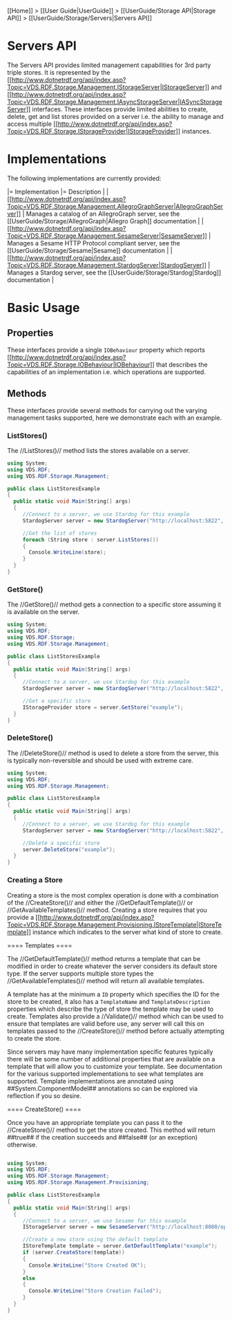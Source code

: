 [[Home]] > [[User Guide|UserGuide]] > [[UserGuide/Storage API|Storage API]] > [[UserGuide/Storage/Servers|Servers API]]

# Servers API 

The Servers API provides limited management capabilities for 3rd party triple stores.  It is represented by the [[http://www.dotnetrdf.org/api/index.asp?Topic=VDS.RDF.Storage.Management.IStorageServer|IStorageServer]] and [[http://www.dotnetrdf.org/api/index.asp?Topic=VDS.RDF.Storage.Management.IAsyncStorageServer|IASyncStorageServer]] interfaces.  These interfaces provide limited abilities to create, delete, get and list stores provided on a server i.e. the ability to manage and access multiple [[http://www.dotnetrdf.org/api/index.asp?Topic=VDS.RDF.Storage.IStorageProvider|IStorageProvider]] instances.

# Implementations 

The following implementations are currently provided:

|= Implementation |= Description |
| [[http://www.dotnetrdf.org/api/index.asp?Topic=VDS.RDF.Storage.Management.AllegroGraphServer|AllegroGraphServer]] | Manages a catalog of an AllegroGraph server, see the [[UserGuide/Storage/AllegroGraph|Allegro Graph]] documentation |
| [[http://www.dotnetrdf.org/api/index.asp?Topic=VDS.RDF.Storage.Management.SesameServer|SesameServer]] | Manages a Sesame HTTP Protocol compliant server, see the [[UserGuide/Storage/Sesame|Sesame]] documentation |
| [[http://www.dotnetrdf.org/api/index.asp?Topic=VDS.RDF.Storage.Management.StardogServer|StardogServer]] | Manages a Stardog server, see the [[UserGuide/Storage/Stardog|Stardog]] documentation |

# Basic Usage 

## Properties 

These interfaces provide a single `IOBehaviour` property which reports [[http://www.dotnetrdf.org/api/index.asp?Topic=VDS.RDF.Storage.IOBehaviour|IOBehaviour]] that describes the capabilities of an implementation i.e. which operations are supported.

## Methods 

These interfaces provide several methods for carrying out the varying management tasks supported, here we demonstrate each with an example.

### ListStores() 

The //ListStores()// method lists the stores available on a server.

```csharp
using System;
using VDS.RDF;
using VDS.RDF.Storage.Management;

public class ListStoresExample
{
  public static void Main(String[] args)
  {
     //Connect to a server, we use Stardog for this example
     StardogServer server = new StardogServer("http://localhost:5822", "username", "password");

     //Get the list of stores
     foreach (String store : server.ListStores())
     {
       Console.WriteLine(store);
     }
  }
}
```

### GetStore() 

The //GetStore()// method gets a connection to a specific store assuming it is available on the server.

```csharp
using System;
using VDS.RDF;
using VDS.RDF.Storage;
using VDS.RDF.Storage.Management;

public class ListStoresExample
{
  public static void Main(String[] args)
  {
     //Connect to a server, we use Stardog for this example
     StardogServer server = new StardogServer("http://localhost:5822", "username", "password");

     //Get a specific store
     IStorageProvider store = server.GetStore("example");
  }
}
```

### DeleteStore() 

The //DeleteStore()// method is used to delete a store from the server, this is typically non-reversible and should be used with extreme care.

```csharp
using System;
using VDS.RDF;
using VDS.RDF.Storage.Management;

public class ListStoresExample
{
  public static void Main(String[] args)
  {
     //Connect to a server, we use Stardog for this example
     StardogServer server = new StardogServer("http://localhost:5822", "username", "password");

     //Delete a specific store
     server.DeleteStore("example");
  }
}
```

### Creating a Store 

Creating a store is the most complex operation is done with a combination of the //CreateStore()// and either the //GetDefaultTemplate()// or //GetAvailableTemplates()// method.  Creating a store requires that you provide a [[http://www.dotnetrdf.org/api/index.asp?Topic=VDS.RDF.Storage.Management.Provisioning.IStoreTemplate|IStoreTemplate]] instance which indicates to the server what kind of store to create.

==== Templates ====

The //GetDefaultTemplate()// method returns a template that can be modified in order to create whatever the server considers its default store type.  If the server supports multiple store types the //GetAvailableTemplates()// method will return all available templates.

A template has at the minimum a `ID` property which specifies the ID for the store to be created, it also has a `TemplateName` and `TemplateDescription` properties which describe the type of store the template may be used to create.  Templates also provide a //Validate()// method which can be used to ensure that templates are valid before use, any server will call this on templates passed to the //CreateStore()// method before actually attempting to create the store.

Since servers may have many implementation specific features typically there will be some number of additional properties that are available on a template that will allow you to customize your template.  See documentation for the various supported implementations to see what templates are supported.  Template implementations are annotated using ##System.ComponentModel## annotations so can be explored via reflection if you so desire.

==== CreateStore() ====

Once you have an appropriate template you can pass it to the //CreateStore()// method to get the store created.  This method will return ##true## if the creation succeeds and ##false## (or an exception) otherwise.

```csharp

using System;
using VDS.RDF;
using VDS.RDF.Storage.Management;
using VDS.RDF.Storage.Management.Provisioning;

public class ListStoresExample
{
  public static void Main(String[] args)
  {
     //Connect to a server, we use Sesame for this example
     IStorageServer server = new SesameServer("http://localhost:8080/openrdf-sesame/");

     //Create a new store using the default template
     IStoreTemplate template = server.GetDefaultTemplate("example");
     if (server.CreateStore(template))
     {
       Console.WriteLine("Store Created OK");
     }
     else
     {
       Console.WriteLine("Store Creation Failed");
     }
  }
}
```